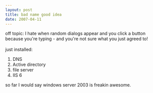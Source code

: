 ```yaml
---
layout: post
title: bad name good idea
date: 2007-04-11
---
```


off topic:  I hate when random dialogs appear and you click a button because you're typing - and you're not sure what you just agreed to!<br /><br />just installed:<br /><ol><li>DNS</li><li>Active directory</li><li>file server</li><li>IIS 6</li></ol>so far I would say windows server 2003 is freakin awesome.
